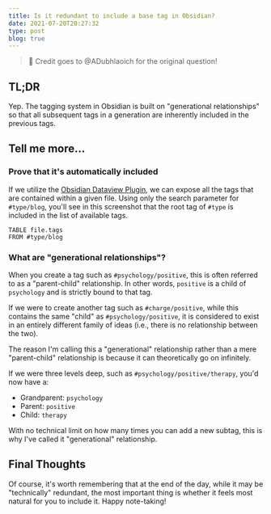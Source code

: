 ```yaml
---
title: Is it redundant to include a base tag in Obsidian?
date: 2021-07-20T20:27:32
type: post
blog: true
---
```


> 🎩 Credit goes to @ADubhlaoich for the original question!

## TL;DR

Yep. The tagging system in Obsidian is built on "generational relationships" so that all subsequent tags in a generation are inherently included in the previous tags.

## Tell me more...

### Prove that it's automatically included

If we utilize the [Obsidian Dataview Plugin](https://blacksmithgu.github.io/obsidian-dataview/), we can expose all the tags that are contained within a given file. Using only the search parameter for `#type/blog`, you'll see in this screenshot that the root tag of `#type` is included in the list of available tags.

```
TABLE file.tags
FROM #type/blog
```

<BlogImage src="/images/2021/is-it-redundant-to-include-a-base-tag.png" alt="Screenshot of Obsidian Dataview results for tags"></BlogImage>

### What are "generational relationships"?

When you create a tag such as `#psychology/positive`, this is often referred to as a "parent-child" relationship. In other words, `positive` is a child of `psychology` and is strictly bound to that tag.

If we were to create another tag such as `#charge/positive`, while this contains the same "child" as `#psychology/positive`, it is considered to exist in an entirely different family of ideas (i.e., there is no relationship between the two).

The reason I'm calling this a "generational" relationship rather than a mere "parent-child" relationship is because it can theoretically go on infinitely.

If we were three levels deep, such as `#psychology/positive/therapy`, you'd now have a:

- Grandparent: `psychology`
- Parent: `positive`
- Child: `therapy`

With no technical limit on how many times you can add a new subtag, this is why I've called it "generational" relationship.

## Final Thoughts

Of course, it's worth remembering that at the end of the day, while it may be "technically" redundant, the most important thing is whether it feels most natural for you to include it. Happy note-taking!
